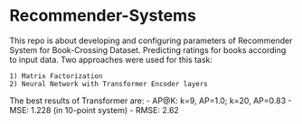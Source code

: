 # Recommender-Systems
This repo is about developing and configuring parameters of Recommender System for Book-Crossing Dataset. 
Predicting ratings for books according to input data. Two approaches were used for this task:
    
    1) Matrix Factorization
    2) Neural Network with Transformer Encoder layers

The best results of Transformer are:
    - AP@K: k=9, AP=1.0;
            k=20, AP=0.83
    - MSE: 1.228 (in 10-point system)
    - RMSE: 2.62
